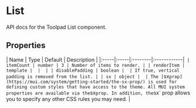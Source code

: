 <!-- This file has been auto-generated. Do not modify manually. -->

# List

<p class="description">API docs for the Toolpad List component.</p>



## Properties

| Name | Type | Default | Description |
|:-----|:-----|:--------|:------------|`
| itemCount | number | 3 | Number of items to render. |
| renderItem | template |  |  |
| disablePadding | boolean |  | If true, vertical padding is removed from the list. |
| sx | object |  | The [`sx` prop](https://mui.com/system/getting-started/the-sx-prop/) is used for defining custom styles that have access to the theme. All MUI system properties are available via the `sx` prop. In addition, the `sx` prop allows you to specify any other CSS rules you may need. |